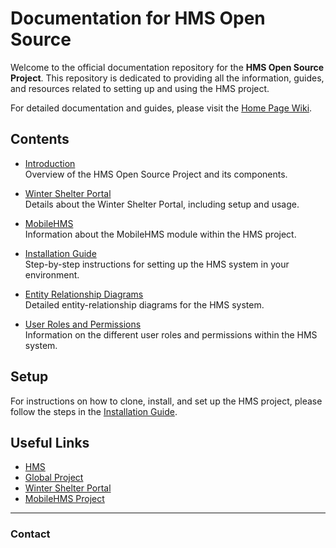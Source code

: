 # Documentation for HMS Open Source

Welcome to the official documentation repository for the **HMS Open Source Project**. This repository is dedicated to providing all the information, guides, and resources related to setting up and using the HMS project.

For detailed documentation and guides, please visit the [Home Page Wiki](https://github.com/OpenHMSHub/Documentation/wiki).

## Contents

- [Introduction](https://github.com/OpenHMSHub/Documentation/wiki/HMS)  
  Overview of the HMS Open Source Project and its components.

- [Winter Shelter Portal](https://github.com/OpenHMSHub/Documentation/wiki/Winter-Shelter-Portal)  
  Details about the Winter Shelter Portal, including setup and usage.

- [MobileHMS](https://github.com/OpenHMSHub/Documentation/wiki/MobileHMS)  
  Information about the MobileHMS module within the HMS project.
  
- [Installation Guide](https://github.com/OpenHMSHub/Documentation/wiki/Instalation-Guide)  
  Step-by-step instructions for setting up the HMS system in your environment.
  
- [Entity Relationship Diagrams](https://github.com/OpenHMSHub/Documentation/wiki/Entity-Relationship-Diagrams)  
  Detailed entity-relationship diagrams for the HMS system.

- [User Roles and Permissions](https://github.com/OpenHMSHub/Documentation/wiki/User-Roles-and-Permissions)  
  Information on the different user roles and permissions within the HMS system.

## Setup

For instructions on how to clone, install, and set up the HMS project, please follow the steps in the [Installation Guide](https://github.com/OpenHMSHub/Documentation/wiki/Instalation-Guide).


## Useful Links

- [HMS](https://github.com/OpenHMSHub/HMS)  
- [Global Project](https://github.com/OpenHMSHub/Global)  
- [Winter Shelter Portal](https://github.com/OpenHMSHub/WinterShelterPortal)  
- [MobileHMS Project](https://github.com/OpenHMSHub/MobileHMS)

---

### Contact
